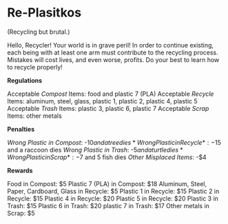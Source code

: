 # Re-Plasitkos
(Recycling but brutal.)

Hello, Recycler! Your world is in grave peril! In order to continue existing, each being with at least one arm must contribute to the recycling process. Mistakes will cost lives, and even worse, profits. Do your best to learn how to recycle properly!

**Regulations**

Acceptable *Compost* Items: food and plastic 7 (PLA)
Acceptable *Recycle* Items: aluminum, steel, glass, plastic 1, plastic 2, plastic 4, plastic 5
Acceptable *Trash* Items: plastic 3, plastic 6, plastic 7
Acceptable *Scrap* Items: other metals

**Penalties**

*Wrong Plastic in Compost*: -$10 and a tree dies
*Wrong Plastic in Recycle*: -$15 and a raccoon dies
*Wrong Plastic in Trash*: -$5 and a turtle dies
*Wrong Plastic in Scrap*: -$7 and 5 fish dies
*Other Misplaced Items*: -$4

**Rewards**

Food in Compost: $5
Plastic 7 (PLA) in Compost: $18
Aluminum, Steel, Paper, Cardboard, Glass in Recycle: $5
Plastic 1 in Recycle: $15
Plastic 2 in Recycle: $15
Plastic 4 in Recycle: $20
Plastic 5 in Recycle: $20
Plastic 3 in Trash: $15
Plastic 6 in Trash: $20
plastic 7 in Trash: $17
Other metals in Scrap: $5
